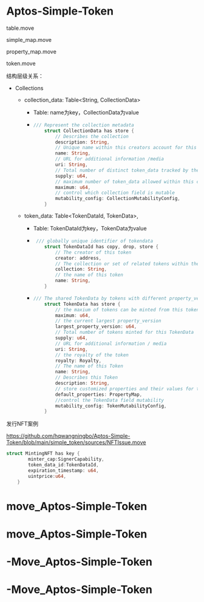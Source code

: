 # Aptos-Simple-Token

table.move

simple_map.move

property_map.move



token.move


结构层级关系：

* Collections

  * collection_data: Table<String, CollectionData>

    * Table: name为key，CollectionData为value

    * ```rust
      /// Represent the collection metadata
          struct CollectionData has store {
              // Describes the collection
              description: String,
              // Unique name within this creators account for this collection
              name: String,
              // URL for additional information /media
              uri: String,
              // Total number of distinct token_data tracked by the collection
              supply: u64,
              // maximum number of token_data allowed within this collections
              maximum: u64,
              // control which collection field is mutable
              mutability_config: CollectionMutabilityConfig,
          }
      ```

  * token_data: Table<TokenDataId, TokenData>,

    * Table: TokenDataId为key，TokenData为value

    * ```rust
       /// globally unique identifier of tokendata
          struct TokenDataId has copy, drop, store {
              // The creator of this token
              creator: address,
              // The collection or set of related tokens within the creator's account
              collection: String,
              // the name of this token
              name: String,
          }
      ```

    * ```rust
      /// The shared TokenData by tokens with different property_version
          struct TokenData has store {
              // the maxium of tokens can be minted from this token
              maximum: u64,
              // the current largest property_version
              largest_property_version: u64,
              // Total number of tokens minted for this TokenData
              supply: u64,
              // URL for additional information / media
              uri: String,
              // the royalty of the token
              royalty: Royalty,
              // The name of this Token
              name: String,
              // Describes this Token
              description: String,
              // store customized properties and their values for token with property_version 0
              default_properties: PropertyMap,
              //control the TokenData field mutability
              mutability_config: TokenMutabilityConfig,
          }
      
      ```

发行NFT案例

https://github.com/hqwangningbo/Aptos-Simple-Token/blob/main/simple_token/sources/NFTIssue.move
```rust
struct MintingNFT has key {
        minter_cap:SignerCapability,
        token_data_id:TokenDataId,
        expiration_timestamp: u64,
        uintprice:u64,
    }
```
      



# move_Aptos-Simple-Token
# move_Aptos-Simple-Token
# -Move_Aptos-Simple-Token
# -Move_Aptos-Simple-Token
